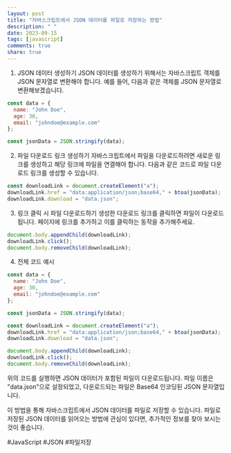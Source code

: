```yaml
---
layout: post
title: "자바스크립트에서 JSON 데이터를 파일로 저장하는 방법"
description: " "
date: 2023-09-15
tags: [javascript]
comments: true
share: true
---
```


1. JSON 데이터 생성하기
   JSON 데이터를 생성하기 위해서는 자바스크립트 객체를 JSON 문자열로 변환해야 합니다. 예를 들어, 다음과 같은 객체를 JSON 문자열로 변환해보겠습니다.

```javascript
const data = {
  name: "John Doe",
  age: 30,
  email: "johndoe@example.com"
};

const jsonData = JSON.stringify(data);
```

2. 파일 다운로드 링크 생성하기
   자바스크립트에서 파일을 다운로드하려면 새로운 링크를 생성하고 해당 링크에 파일을 연결해야 합니다. 다음과 같은 코드로 파일 다운로드 링크를 생성할 수 있습니다.

```javascript
const downloadLink = document.createElement("a");
downloadLink.href = "data:application/json;base64," + btoa(jsonData);
downloadLink.download = "data.json";
```

3. 링크 클릭 시 파일 다운로드하기
   생성한 다운로드 링크를 클릭하면 파일이 다운로드됩니다. 페이지에 링크를 추가하고 이를 클릭하는 동작을 추가해주세요.

```javascript
document.body.appendChild(downloadLink);
downloadLink.click();
document.body.removeChild(downloadLink);
```

4. 전체 코드 예시

```javascript
const data = {
  name: "John Doe",
  age: 30,
  email: "johndoe@example.com"
};

const jsonData = JSON.stringify(data);

const downloadLink = document.createElement("a");
downloadLink.href = "data:application/json;base64," + btoa(jsonData);
downloadLink.download = "data.json";

document.body.appendChild(downloadLink);
downloadLink.click();
document.body.removeChild(downloadLink);
```

위의 코드를 실행하면 JSON 데이터가 포함된 파일이 다운로드됩니다. 파일 이름은 "data.json"으로 설정되었고, 다운로드되는 파일은 Base64 인코딩된 JSON 문자열입니다.

이 방법을 통해 자바스크립트에서 JSON 데이터를 파일로 저장할 수 있습니다. 파일로 저장된 JSON 데이터를 읽어오는 방법에 관심이 있다면, 추가적인 정보를 찾아 보시는 것이 좋습니다.

#JavaScript #JSON #파일저장